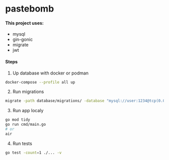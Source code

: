 # pastebomb

#### This project uses:

- mysql
- gin-gonic
- migrate
- jwt

#### Steps

1. Up database with docker or podman
```sh
docker-compose --profile all up    
```
2. Run migrations
```sh
migrate -path database/migrations/ -database "mysql://user:1234@tcp(0.0.0.0:3306)/go_gin_gonic?charset=utf8mb4&parseTime=True&loc=Local" up
```

3. Run app localy
```sh
go mod tidy
go run cmd/main.go
# or 
air
```

4. Run tests
```sh
go test -count=1 ./... -v
```
